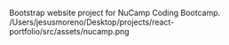 Bootstrap website project for NuCamp Coding Bootcamp.
/Users/jesusmoreno/Desktop/projects/react-portfolio/src/assets/nucamp.png
